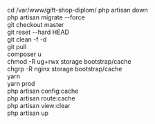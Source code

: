 cd /var/www/gift-shop-diplom/
php artisan down  
php artisan migrate --force  
git checkout master  
git reset --hard HEAD  
git clean -f -d  
git pull  
composer u  
chmod -R ug+rwx storage bootstrap/cache  
chgrp -R nginx storage bootstrap/cache  
yarn  
yarn prod  
php artisan config:cache  
php artisan route:cache  
php artisan view:clear  
php artisan up  